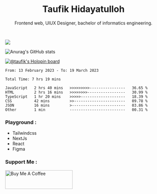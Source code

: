 
<h1 align="center">
  <b>Taufik Hidayatulloh</b>
</h1>
<p align="center">
   Frontend web, UIUX Designer, bachelor of informatics engineering.
 </p>
<br/>


![](https://komarev.com/ghpvc/?username=Taufik-H&color=red)

![Anurag's GitHub stats](https://github-readme-stats.vercel.app/api?username=Taufik-H&show_icons=true&theme=dracula&border_radius=5)



[![@taufik's Holopin board](https://holopin.me/taufik)](https://holopin.io/@taufik)

<!--START_SECTION:waka-->

```text
From: 13 February 2023 - To: 19 March 2023

Total Time: 7 hrs 19 mins

JavaScript   2 hrs 40 mins   >>>>>>>>>----------------   36.65 %
HTML         2 hrs 16 mins   >>>>>>>>-----------------   30.99 %
TypeScript   1 hr 20 mins    >>>>>--------------------   18.39 %
CSS          42 mins         >>-----------------------   09.78 %
JSON         16 mins         >------------------------   03.86 %
Other        1 min           -------------------------   00.31 %
```

<!--END_SECTION:waka-->
### Playground :
- Tailwindcss
- NextJs
- React
- Figma

### Support Me :
<a href="https://www.buymeacoffee.com/opik" target="_blank"><img src="https://cdn.buymeacoffee.com/buttons/v2/default-yellow.png" alt="Buy Me A Coffee" style="height: 60px !important;width: 217px !important;" ></a>
